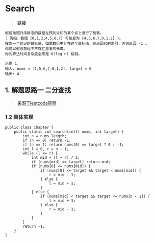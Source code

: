# Search
> [链接](https://leetcode-cn.com/problems/search-in-rotated-sorted-array/)
```
假设按照升序排序的数组在预先未知的某个点上进行了旋转。
( 例如，数组 [0,1,2,4,5,6,7] 可能变为 [4,5,6,7,0,1,2] )。
搜索一个给定的目标值，如果数组中存在这个目标值，则返回它的索引，否则返回 -1 。
你可以假设数组中不存在重复的元素。
你的算法时间复杂度必须是 O(log n) 级别。

示例 1:
输入: nums = [4,5,6,7,0,1,2], target = 0
输出: 4
```
## 1. 解题思路一 二分查找
> [来源于leetcode高赞](https://leetcode-cn.com/problems/search-in-rotated-sorted-array/solution/sou-suo-xuan-zhuan-pai-xu-shu-zu-by-leetcode-solut/)
### 1.2 具体实现
```
public class Chapter {
    public static int search(int[] nums, int target) {
        int n = nums.length;
        if (n == 0) return -1;
        if (n == 1) return nums[0] == target ? 0 : -1;
        int l = 0, r = n - 1;
        while (l <= r) {
            int mid = (l + r) / 2;
            if (nums[mid] == target) return mid;
            if (nums[0] <= nums[mid]) {
                if (nums[0] <= target && target < nums[mid]) {
                    r = mid - 1;
                } else {
                    l = mid + 1;
                }
            } else {
                if (nums[mid] < target && target <= nums[n - 1]) {
                    l = mid + 1;
                } else {
                    r = mid - 1;
                }
            }
        }
        return -1;
    }
}
```